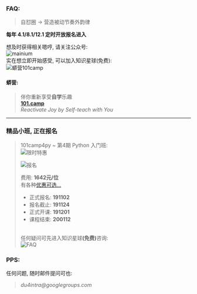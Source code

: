 <br/>

<h3>FAQ:</h3>
<blockquote>
<p>
    自怼圈 -> 营造被动节奏外韵律
</p>
</blockquote>
<p>
<b>每年 4.1/8.1/12.1 定时开放报名进入
</b>

</p>
<p>想及时获得相关嗯哼, 请关注公众号:
    <br/>
<img alt="mainium" src="https://ipic.zoomquiet.top/2019-10-12-mainium-qr-barnner.jpg"/>
<!--
<img alt="PythoniCamp" src="http://0.zoomquiet.top/logos/101.camp/banner_101camp_h191.jpg"/>
-->
    <br/>
实在想立即开始感受, 可以加入知识星球(免费):
    <br/>

<img alt="蟒营101camp" src="https://ipic.zoomquiet.top/2019-08-09-190809camp101.jpeg"/>

</p>

<h4>蟒营:</h4>
<blockquote>
<p>
    伴你重新享受<b>自学</b>乐趣
<br/>
    <b>
    <a href="https://101.camp/">101.camp</a>
    </b>
<br/>
    <i>
    Reactivate Joy by Self-teach with You
    </i>
</p>

</blockquote>
<hr/>

<h3>精品小班, 正在报名</h3>

<blockquote><p>
    101camp4py ~ 第4期 Python 入门班:
<br/>
<img alt="限时特惠" 
    src="http://ydlj.zoomquiet.top/ipic/2019-11-11-101camp4py11_11.jpeg"/>
<br/>

<img alt="报名" 
    src="http://ydlj.zoomquiet.top/ipic/2019-11-01-4py-reg-qr.jpg"/>
<br/>

费用: <b>1642元/位</b>
<br/>
有各种<a href="https://py.101.camp/faq/#_3">优惠可选...</a>
    
<ul>
    <li>
    正式报名: <b>191102</b>
    </li>
    <li>
    报名截止: <b>191124</b>
    </li>
    <li>
    正式开课: <b>191201</b>
    </li>
    <li>
    课程结束: <b>200112</b>
    </li>
</ul>


<br/>
任何疑问可先进入知识星球<b>(免费)</b>咨询:
<br/>
<img alt="FAQ" 
    src="https://ipic.zoomquiet.top/2019-08-28-FAQ101camp.jpeg"/>
<br/>

</p></blockquote>

<h3>PPS:</h3>
<p>
    任何问题, 随时邮件提问可也:
</p>
<blockquote>
<p>
    <i>
    du4intra@googlegroups.com
    </i>
</p>
</blockquote>


